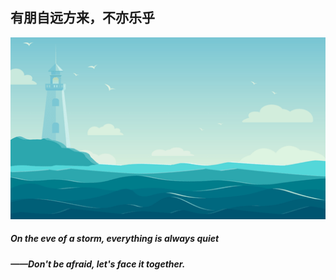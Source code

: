 ## 有朋自远方来，不亦乐乎

![lighthouse](image\lighthouse.png "lighthouse")

##### On the eve of a storm, everything is always quiet

##### ——Don't be afraid, let's face it together.

<!--
**HUALTRY/HUALTRY** is a ✨ _special_ ✨ repository because its `README.md` (this file) appears on your GitHub profile.

Here are some ideas to get you started:

- 🔭 I’m currently working on ...
- 🌱 I’m currently learning ...
- 👯 I’m looking to collaborate on ...
- 🤔 I’m looking for help with ...
- 💬 Ask me about ...
- 📫 How to reach me: ...
- 😄 Pronouns: ...
- ⚡ Fun fact: ...
-->
